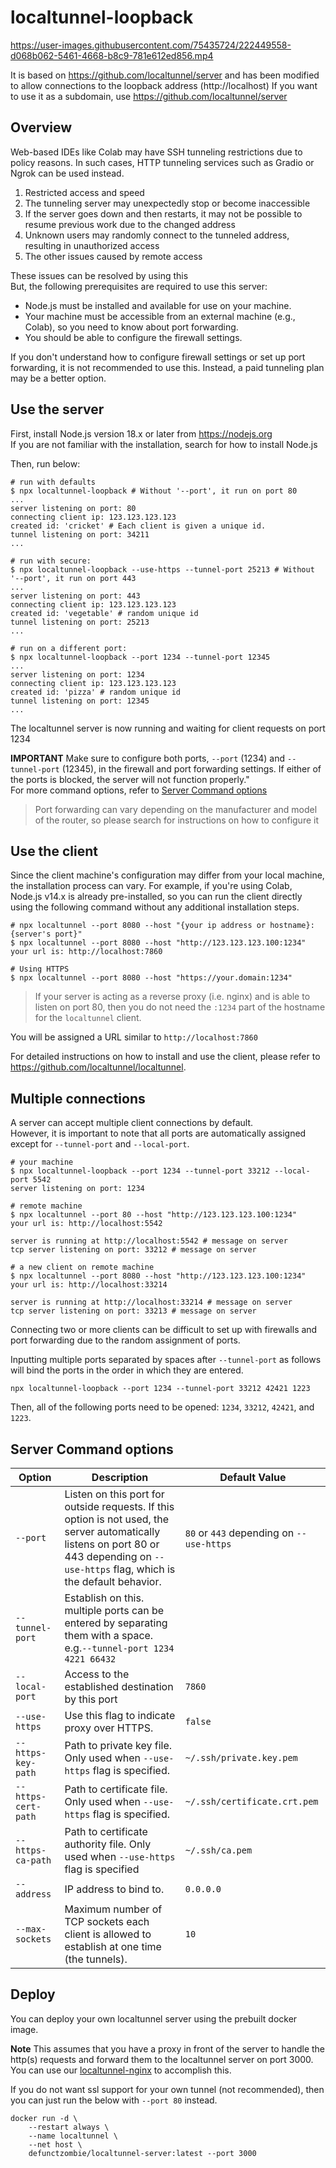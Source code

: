 # localtunnel-loopback
https://user-images.githubusercontent.com/75435724/222449558-d068b062-5461-4668-b8c9-781e612ed856.mp4

It is based on https://github.com/localtunnel/server and has been modified to allow connections to the loopback address (http://localhost)
If you want to use it as a subdomain, use https://github.com/localtunnel/server

## Overview

Web-based IDEs like Colab may have SSH tunneling restrictions due to policy reasons. In such cases, HTTP tunneling services such as Gradio or Ngrok can be used instead. 

1. Restricted access and speed
2. The tunneling server may unexpectedly stop or become inaccessible
3. If the server goes down and then restarts, it may not be possible to resume previous work due to the changed address
4. Unknown users may randomly connect to the tunneled address, resulting in unauthorized access
5. The other issues caused by remote access

These issues can be resolved by using this  
But, the following prerequisites are required to use this server:

* Node.js must be installed and available for use on your machine.
* Your machine must be accessible from an external machine (e.g., Colab), so you need to know about port forwarding.
* You should be able to configure the firewall settings.

If you don't understand how to configure firewall settings or set up port forwarding, it is not recommended to use this. Instead, a paid tunneling plan may be a better option.

## Use the server

First, install Node.js version 18.x or later from https://nodejs.org  
If you are not familiar with the installation, search for how to install Node.js

Then, run below:

```shell
# run with defaults
$ npx localtunnel-loopback # Without '--port', it run on port 80
...
server listening on port: 80
connecting client ip: 123.123.123.123
created id: 'cricket' # Each client is given a unique id.
tunnel listening on port: 34211
...

# run with secure:
$ npx localtunnel-loopback --use-https --tunnel-port 25213 # Without '--port', it run on port 443
...
server listening on port: 443
connecting client ip: 123.123.123.123
created id: 'vegetable' # random unique id
tunnel listening on port: 25213
...

# run on a different port:
$ npx localtunnel-loopback --port 1234 --tunnel-port 12345
...
server listening on port: 1234
connecting client ip: 123.123.123.123
created id: 'pizza' # random unique id
tunnel listening on port: 12345
...
```
The localtunnel server is now running and waiting for client requests on port 1234

**IMPORTANT** Make sure to configure both ports, `--port` (1234) and `--tunnel-port` (12345), in the firewall and port forwarding settings. If either of the ports is blocked, the server will not function properly."  
For more command options, refer to [Server Command options](#server-command-options)

> Port forwarding can vary depending on the manufacturer and model of the router, so please search for instructions on how to configure it

## Use the client

Since the client machine's configuration may differ from your local machine, the installation process can vary. For example, if you're using Colab, Node.js v14.x is already pre-installed, so you can run the client directly using the following command without any additional installation steps.

```shell
# npx localtunnel --port 8080 --host "{your ip address or hostname}:{server's port}"
$ npx localtunnel --port 8080 --host "http://123.123.123.100:1234"
your url is: http://localhost:7860

# Using HTTPS
$ npx localtunnel --port 8080 --host "https://your.domain:1234"
```
> If your server is acting as a reverse proxy (i.e. nginx) and is able to listen on port 80, then you do not need the `:1234` part of the hostname for the `localtunnel` client.

You will be assigned a URL similar to `http://localhost:7860`

For detailed instructions on how to install and use the client, please refer to https://github.com/localtunnel/localtunnel.

## Multiple connections
A server can accept multiple client connections by default.  
However, it is important to note that all ports are automatically assigned except for `--tunnel-port` and `--local-port`.

```shell
# your machine
$ npx localtunnel-loopback --port 1234 --tunnel-port 33212 --local-port 5542 
server listening on port: 1234

# remote machine
$ npx localtunnel --port 80 --host "http://123.123.123.100:1234"
your url is: http://localhost:5542

server is running at http://localhost:5542 # message on server 
tcp server listening on port: 33212 # message on server 

# a new client on remote machine
$ npx localtunnel --port 8080 --host "http://123.123.123.100:1234"
your url is: http://localhost:33214

server is running at http://localhost:33214 # message on server 
tcp server listening on port: 33213 # message on server 
```

Connecting two or more clients can be difficult to set up with firewalls and port forwarding due to the random assignment of ports.  

Inputting multiple ports separated by spaces after `--tunnel-port` as follows will bind the ports in the order in which they are entered.

```shell
npx localtunnel-loopback --port 1234 --tunnel-port 33212 42421 1223
```

Then, all of the following ports need to be opened: `1234`, `33212`, `42421`, and `1223`.


## Server Command options

| Option             | Description                                                                                                                                                                     | Default Value                            |
|--------------------|---------------------------------------------------------------------------------------------------------------------------------------------------------------------------------|------------------------------------------|
| `--port`           | Listen on this port for outside requests. If this option is not used, the server automatically listens on port 80 or 443 depending on `--use-https` flag, which is the default behavior. | `80` or `443` depending on `--use-https` |
| `--tunnel-port`    | Establish on this. multiple ports can be entered by separating them with a space. e.g.`--tunnel-port 1234 4221 66432`                                                                                                                                                         |                                          |
| `--local-port`     | Access to the established destination by this port                                                                                                                                  | `7860`                                   |
| `--use-https`      | Use this flag to indicate proxy over HTTPS.                                                                                                                                     | `false`                                  |
| `--https-key-path` | Path to private key file. Only used when `--use-https` flag is specified.                                                                                               | `~/.ssh/private.key.pem`                 |
| `--https-cert-path`| Path to certificate file. Only used when `--use-https` flag is specified.                                                                                               | `~/.ssh/certificate.crt.pem`             |
| `--https-ca-path`| Path to certificate authority file. Only used when `--use-https` flag is specified                                                                                               | `~/.ssh/ca.pem`             |
| `--address`        | IP address to bind to.                                                                                                                                                          | `0.0.0.0`                                |
| `--max-sockets`    | Maximum number of TCP sockets each client is allowed to establish at one time (the tunnels).                                                                                    | `10`                                     |

## Deploy

You can deploy your own localtunnel server using the prebuilt docker image.

**Note** This assumes that you have a proxy in front of the server to handle the http(s) requests and forward them to the localtunnel server on port 3000. You can use our [localtunnel-nginx](https://github.com/localtunnel/nginx) to accomplish this.

If you do not want ssl support for your own tunnel (not recommended), then you can just run the below with `--port 80` instead.

```
docker run -d \
    --restart always \
    --name localtunnel \
    --net host \
    defunctzombie/localtunnel-server:latest --port 3000
```
